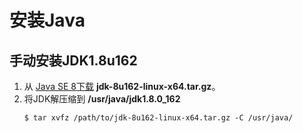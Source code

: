 安装Java
================================================================================
## 手动安装JDK1.8u162
1. 从 [Java SE 8下载](http://www.oracle.com/technetwork/java/javase/downloads/java-archive-javase8-2177648.html)
**jdk-8u162-linux-x64.tar.gz**。
2. 将JDK解压缩到 **/usr/java/jdk1.8.0_162**
    ```shell
    $ tar xvfz /path/to/jdk-8u162-linux-x64.tar.gz -C /usr/java/
    ```
